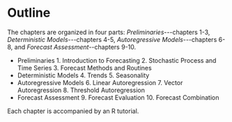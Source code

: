 # Outline 


The chapters are organized in four parts: *Preliminaries*---chapters 1-3, *Deterministic Models*---chapters 4-5, *Autoregressive Models*---chapters 6-8, and *Forecast Assessment*--chapters 9-10. 

- Preliminaries
      1. Introduction to Forecasting
      2. Stochastic Process and Time Series
      3. Forecast Methods and Routines
- Deterministic Models
      4. Trends
      5. Seasonality
- Autoregressive Models
      6. Linear Autoregression
      7. Vector Autoregression
      8. Threshold Autoregression
- Forecast Assessment
      9. Forecast Evaluation
      10. Forecast Combination

Each chapter is accompanied by an R tutorial.

